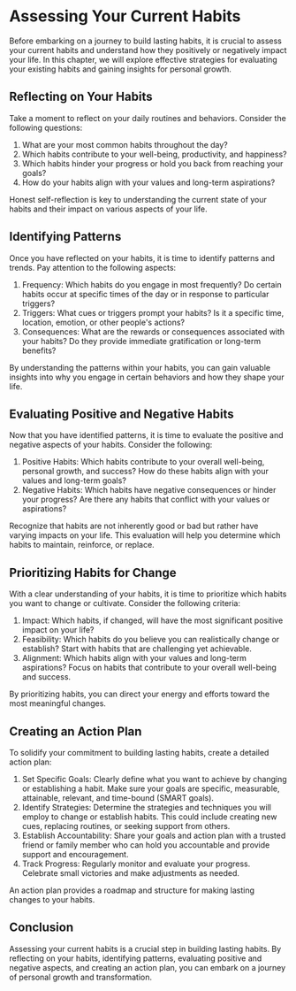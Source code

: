 # Assessing Your Current Habits

Before embarking on a journey to build lasting habits, it is crucial to assess your current habits and understand how they positively or negatively impact your life. In this chapter, we will explore effective strategies for evaluating your existing habits and gaining insights for personal growth.

## Reflecting on Your Habits

Take a moment to reflect on your daily routines and behaviors. Consider the following questions:

1. What are your most common habits throughout the day?
2. Which habits contribute to your well-being, productivity, and happiness?
3. Which habits hinder your progress or hold you back from reaching your goals?
4. How do your habits align with your values and long-term aspirations?

Honest self-reflection is key to understanding the current state of your habits and their impact on various aspects of your life.

## Identifying Patterns

Once you have reflected on your habits, it is time to identify patterns and trends. Pay attention to the following aspects:

1. Frequency: Which habits do you engage in most frequently? Do certain habits occur at specific times of the day or in response to particular triggers?
2. Triggers: What cues or triggers prompt your habits? Is it a specific time, location, emotion, or other people's actions?
3. Consequences: What are the rewards or consequences associated with your habits? Do they provide immediate gratification or long-term benefits?

By understanding the patterns within your habits, you can gain valuable insights into why you engage in certain behaviors and how they shape your life.

## Evaluating Positive and Negative Habits

Now that you have identified patterns, it is time to evaluate the positive and negative aspects of your habits. Consider the following:

1. Positive Habits: Which habits contribute to your overall well-being, personal growth, and success? How do these habits align with your values and long-term goals?
2. Negative Habits: Which habits have negative consequences or hinder your progress? Are there any habits that conflict with your values or aspirations?

Recognize that habits are not inherently good or bad but rather have varying impacts on your life. This evaluation will help you determine which habits to maintain, reinforce, or replace.

## Prioritizing Habits for Change

With a clear understanding of your habits, it is time to prioritize which habits you want to change or cultivate. Consider the following criteria:

1. Impact: Which habits, if changed, will have the most significant positive impact on your life?
2. Feasibility: Which habits do you believe you can realistically change or establish? Start with habits that are challenging yet achievable.
3. Alignment: Which habits align with your values and long-term aspirations? Focus on habits that contribute to your overall well-being and success.

By prioritizing habits, you can direct your energy and efforts toward the most meaningful changes.

## Creating an Action Plan

To solidify your commitment to building lasting habits, create a detailed action plan:

1. Set Specific Goals: Clearly define what you want to achieve by changing or establishing a habit. Make sure your goals are specific, measurable, attainable, relevant, and time-bound (SMART goals).
2. Identify Strategies: Determine the strategies and techniques you will employ to change or establish habits. This could include creating new cues, replacing routines, or seeking support from others.
3. Establish Accountability: Share your goals and action plan with a trusted friend or family member who can hold you accountable and provide support and encouragement.
4. Track Progress: Regularly monitor and evaluate your progress. Celebrate small victories and make adjustments as needed.

An action plan provides a roadmap and structure for making lasting changes to your habits.

## Conclusion

Assessing your current habits is a crucial step in building lasting habits. By reflecting on your habits, identifying patterns, evaluating positive and negative aspects, and creating an action plan, you can embark on a journey of personal growth and transformation.
